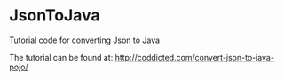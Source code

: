 # JsonToJava
Tutorial code for converting Json to Java

The tutorial can be found at: http://coddicted.com/convert-json-to-java-pojo/
